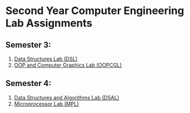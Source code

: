 # Second Year Computer Engineering Lab Assignments

## Semester 3:

1. [Data Structures Lab (DSL)](https://github.com/shxntanu/SE-Lab-Assignments/tree/DSL)
2. [OOP and Computer Graphics Lab (OOPCGL)](https://github.com/shxntanu/SE-Lab-Assignments/tree/OOPCGL)

## Semester 4:

1. [Data Structures and Algorithms Lab (DSAL)](https://github.com/shxntanu/SE-Lab-Assignments/tree/DSAL)
2. [Microprocessor Lab (MPL)](https://github.com/shxntanu/SE-Lab-Assignments/tree/MPL)


